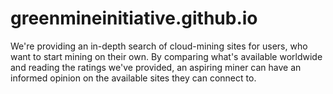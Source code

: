 # greenmineinitiative.github.io
We're providing an in-depth search of cloud-mining sites for users, who want to start mining on their own. By comparing what's available worldwide and reading the ratings we've provided, an aspiring miner can have an informed opinion on the available sites they can connect to.
